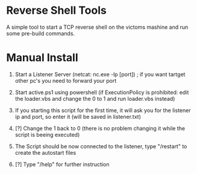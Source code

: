# Reverse Shell Tools

A simple tool to start a TCP reverse shell on the victoms mashine and run some pre-build commands.
 
# Manual Install

1. Start a Listener Server (netcat: nc.exe -lp [port]) ; if you want tartget other pc's you need to forward your port

2. Start active.ps1 using powershell (if ExecutionPolicy is prohibited: edit the loader.vbs and change the 0 to 1 and run loader.vbs instead)

3. If you starting this script for the first time, it will ask you for the listener ip and port, so enter it (will be saved in listener.txt)

4. [?] Change the 1 back to 0 (there is no problem changing it while the script is beeing executed)

5. The Script should be now connected to the listener, type "/restart" to create the autostart files

6. [?] Type "/help" for further instruction
